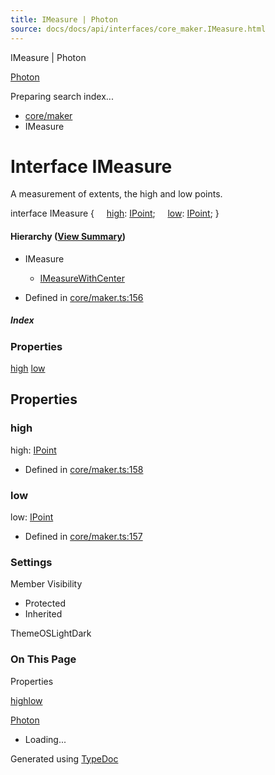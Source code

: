 ```yaml
---
title: IMeasure | Photon
source: docs/docs/api/interfaces/core_maker.IMeasure.html
---
```


IMeasure | Photon

[Photon](../index.md)




Preparing search index...

* [core/maker](../modules/core_maker.md)
* IMeasure

# Interface IMeasure

A measurement of extents, the high and low points.

interface IMeasure {
    [high](#high): [IPoint](core_schema.IPoint.md);
    [low](#low): [IPoint](core_schema.IPoint.md);
}

#### Hierarchy ([View Summary](../hierarchy.md#core/maker.IMeasure))

* IMeasure
  + [IMeasureWithCenter](core_maker.IMeasureWithCenter.md)

* Defined in [core/maker.ts:156](https://github.com/mwhite454/photon/blob/main/packages/photon/src/core/maker.ts#L156)

##### Index

### Properties

[high](#high)
[low](#low)

## Properties

### high

high: [IPoint](core_schema.IPoint.md)

* Defined in [core/maker.ts:158](https://github.com/mwhite454/photon/blob/main/packages/photon/src/core/maker.ts#L158)

### low

low: [IPoint](core_schema.IPoint.md)

* Defined in [core/maker.ts:157](https://github.com/mwhite454/photon/blob/main/packages/photon/src/core/maker.ts#L157)

### Settings

Member Visibility

* Protected
* Inherited

ThemeOSLightDark

### On This Page

Properties

[high](#high)[low](#low)

[Photon](../index.md)

* Loading...

Generated using [TypeDoc](https://typedoc.org/)
